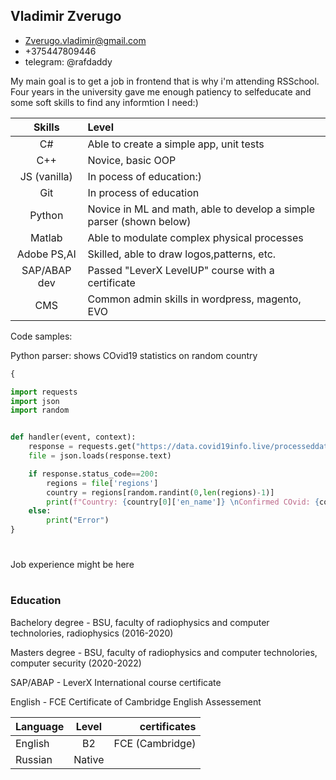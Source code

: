 ## **Vladimir Zverugo** 

- Zverugo.vladimir@gmail.com
- +375447809446
- telegram: @rafdaddy


My main goal is to get a job in frontend that is why i'm attending RSSchool. Four years in the university gave me enough patiency to selfeducate and some soft skills to find any informtion I need:)


|   Skills      |    Level       |
|:-------------:|:---------------|
| C#            | Able to create a simple app, unit tests|
| C++           | Novice, basic OOP           |
| JS (vanilla)  | In pocess of education:) |
| Git           | In process of education              |
| Python        | Novice in ML and math, able to develop a simple parser (shown below)|
| Matlab        | Able to modulate complex physical processes |
| Adobe PS,AI   | Skilled, able to draw logos,patterns, etc.|
| SAP/ABAP dev  | Passed "LeverX LevelUP" course with a certificate|
| CMS           | Common admin skills in wordpress, magento, EVO |
 

Code samples:

Python parser: shows COvid19 statistics on random country
```Python
{

import requests
import json
import random


def handler(event, context):
    response = requests.get("https://data.covid19info.live/processeddata.js")
    file = json.loads(response.text)

    if response.status_code==200:
        regions = file['regions']
        country = regions[random.randint(0,len(regions)-1)]
        print(f"Country: {country[0]['en_name']} \nConfirmed COvid: {country[7][-1]['c']} \nRecovered: {country[7][-1]['r']}")
    else:
        print("Error")
}
```

#

Job experience  might be here

#

### Education
Bachelory degree - BSU, faculty of radiophysics and computer technolories, radiophysics (2016-2020)

Masters degree - BSU, faculty of radiophysics and computer technolories, computer security (2020-2022)

SAP/ABAP - LeverX International course certificate

English -  FCE Certificate of Cambridge English Assessement 


| Language      | Level           | certificates  |
|:------------- |:---------------:| -------------:|
| English       |        B2       |FCE (Cambridge)|
| Russian       |      Native     |               |
